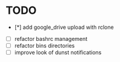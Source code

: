 # TODO

- [*] add google_drive upload with rclone
- [ ] refactor bashrc management
- [ ] refactor bins directories
- [ ] improve look of dunst notifications
